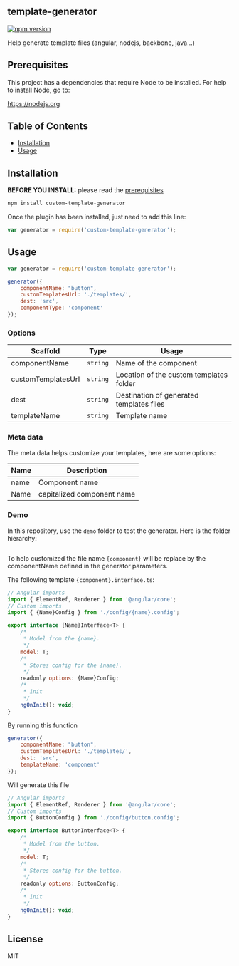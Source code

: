 ## template-generator

[![npm version](https://badge.fury.io/js/custom-template-generator.svg)](https://badge.fury.io/js/custom-template-generator)

Help generate template files (angular, nodejs, backbone, java...)

## Prerequisites

This project has a dependencies that require Node to be installed. For help to install Node, go to:

https://nodejs.org

## Table of Contents

* [Installation](#installation)
* [Usage](#usage)

## Installation

**BEFORE YOU INSTALL:** please read the [prerequisites](#prerequisites)
```bash
npm install custom-template-generator
```

Once the plugin has been installed, just need to add this line:

```javascript
var generator = require('custom-template-generator');
```

## Usage


```javascript
var generator = require('custom-template-generator');

generator({
    componentName: "button",
    customTemplatesUrl: './templates/',
    dest: 'src',
    componentType: 'component'
});
```

### Options



Scaffold               | Type      | Usage
---                    |---        | ---
componentName          | `string`  | Name of the component
customTemplatesUrl     | `string`  | Location of the custom templates folder
dest                   | `string`  | Destination of generated templates files
templateName           | `string`  | Template name


### Meta data

The meta data helps customize your templates, here are some options:


Name               | Description
---                |---
name               | Component name
Name               | capitalized component name

### Demo

In this repository, use the `demo` folder to test the generator. Here is the folder hierarchy:

<p align="center">
  <img src="https://github.com/m2omou/custom-template-generator/raw/master/demo/demo.png" alt="" />
</p>

To help customized the file name `{component}` will be replace by the componentName defined in the generator parameters. 

The following template `{component}.interface.ts`:

```javascript
// Angular imports
import { ElementRef, Renderer } from '@angular/core';
// Custom imports
import { {Name}Config } from './config/{name}.config';

export interface {Name}Interface<T> {
    /*
     * Model from the {name}.
     */
    model: T;
    /*
     * Stores config for the {name}.
     */
    readonly options: {Name}Config;
    /*
     * init
     */
    ngOnInit(): void;
}

```

By running this function

```javascript
generator({
    componentName: "button",
    customTemplatesUrl: './templates/',
    dest: 'src',
    templateName: 'component'
});
```

Will generate this file

```javascript
// Angular imports
import { ElementRef, Renderer } from '@angular/core';
// Custom imports
import { ButtonConfig } from './config/button.config';

export interface ButtonInterface<T> {
    /*
     * Model from the button.
     */
    model: T;
    /*
     * Stores config for the button.
     */
    readonly options: ButtonConfig;
    /*
     * init
     */
    ngOnInit(): void;
}

```

## License

MIT
